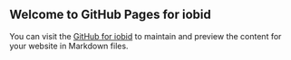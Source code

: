 ## Welcome to GitHub Pages for iobid

You can visit the [GitHub for iobid](https://github.com/iobid) to maintain and preview the content for your website in Markdown files.







